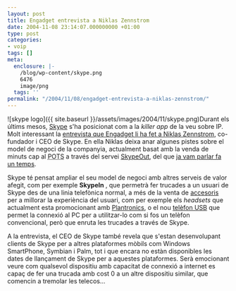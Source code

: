 ```yaml
---
layout: post
title: Engadget entrevista a Niklas Zennstrom
date: 2004-11-08 23:14:07.000000000 +01:00
type: post
categories:
- voip
tags: []
meta:
  enclosure: |-
    /blog/wp-content/skype.png
    6476
    image/png
  tags: ''
permalink: "/2004/11/08/engadget-entrevista-a-niklas-zennstrom/"
---
```

![skype logo]({{ site.baseurl }}/assets/images/2004/11/skype.png)Durant els últims mesos, [Skype](http://www.skype.com) s'ha posicionat com a la _killer app_ de la veu sobre IP. Molt interessant la [entrevista que Engadget li ha fet a Niklas Zennstrom](http://www.engadget.com/entry/2635319328796286/), co-fundador i CEO de Skype. En ella Niklas deixa anar algunes pistes sobre el model de negoci de la companyia, actualment basat amb la venda de minuts cap al <acronym title="Plain Old Telephone System">POTS</acronym> a través del servei [SkypeOut](http://www.skype.com/products/skypeout/), del que [ja vam parlar fa un temps](/blog/2004/10/03/83/).

Skype té pensat ampliar el seu model de negoci amb altres serveis de valor afegit, com per exemple **SkypeIn** , que permetrà fer trucades a un usuari de Skype des de una linia telefònica normal, a més de la venta de [accesoris](http://www.skype.com/store/accessories/) per a millorar la experiència del usuari, com per exemple els _headsets_ que actualment esta promocionant amb [Plantronics](http://www.plantronics-skype.com/prehome.asp), o el nou [telèfon USB](http://www.skype.voipvoice.com/shop/Default.asp) que permet la connexió al PC per a utilitzar-lo com si fos un telèfon convencional, però que enruta les trucades a través de Skype.

A la entrevista, el CEO de Skype també revela que s'estan desenvolupant clients de Skype per a altres plataformes mòbils com Windows SmartPhone, Symbian i Palm, tot i que encara no estàn disponibles les dates de llançament de Skype per a aquestes plataformes. Serà emocionant veure com qualsevol dispositiu amb capacitat de connexió a internet es capaç de fer una trucada amb cost 0 a un altre dispositiu similar, que comencin a tremolar les telecos...

